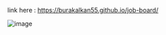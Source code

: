 
link here : https://burakalkan55.github.io/job-board/


![image](https://github.com/user-attachments/assets/905283b6-857a-464a-a25a-65f24d65c360)

